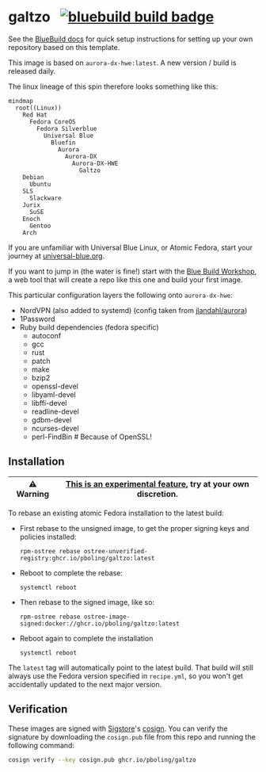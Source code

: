 # galtzo &nbsp; [![bluebuild build badge](https://github.com/pboling/galtzo/actions/workflows/build.yml/badge.svg)](https://github.com/pboling/galtzo/actions/workflows/build.yml)

See the [BlueBuild docs](https://blue-build.org/how-to/setup/) for quick setup instructions for setting up your own repository based on this template.

This image is based on `aurora-dx-hwe:latest`.  A new version / build is released daily.

The linux lineage of this spin therefore looks something like this:

```mermaid
mindmap
  root((Linux))
    Red Hat
      Fedora CoreOS
        Fedora Silverblue
          Universal Blue
            Bluefin
              Aurora
                Aurora-DX
                  Aurora-DX-HWE
                    Galtzo
    Debian
      Ubuntu
    SLS
      Slackware
    Jurix
      SuSE
    Enoch
      Gentoo
    Arch
```

If you are unfamiliar with Universal Blue Linux, or Atomic Fedora,
start your journey at [universal-blue.org](https://universal-blue.org/).

If you want to jump in (the water is fine!) start with the [Blue Build Workshop](https://workshop.blue-build.org/),
a web tool that will create a repo like this one and build your first image.

This particular configuration layers the following onto `aurora-dx-hwe`:

- NordVPN (also added to systemd) (config taken from [jlandahl/aurora](https://github.com/jlandahl/aurora))
- 1Password
- Ruby build dependencies (fedora specific)
  - autoconf
  - gcc
  - rust
  - patch
  - make
  - bzip2
  - openssl-devel
  - libyaml-devel
  - libffi-devel
  - readline-devel
  - gdbm-devel
  - ncurses-devel
  - perl-FindBin # Because of OpenSSL!

## Installation

| ⚠️ **Warning**️ | [This is an experimental feature](https://www.fedoraproject.org/wiki/Changes/OstreeNativeContainerStable), try at your own discretion. |
|-------------|----------------------------------------------------------------------------------------------------------------------------------------|

To rebase an existing atomic Fedora installation to the latest build:

- First rebase to the unsigned image, to get the proper signing keys and policies installed:
  ```
  rpm-ostree rebase ostree-unverified-registry:ghcr.io/pboling/galtzo:latest
  ```
- Reboot to complete the rebase:
  ```
  systemctl reboot
  ```
- Then rebase to the signed image, like so:
  ```
  rpm-ostree rebase ostree-image-signed:docker://ghcr.io/pboling/galtzo:latest
  ```
- Reboot again to complete the installation
  ```
  systemctl reboot
  ```

The `latest` tag will automatically point to the latest build. That build will still always use the Fedora version specified in `recipe.yml`, so you won't get accidentally updated to the next major version.

## Verification

These images are signed with [Sigstore](https://www.sigstore.dev/)'s [cosign](https://github.com/sigstore/cosign). You can verify the signature by downloading the `cosign.pub` file from this repo and running the following command:

```bash
cosign verify --key cosign.pub ghcr.io/pboling/galtzo
```
